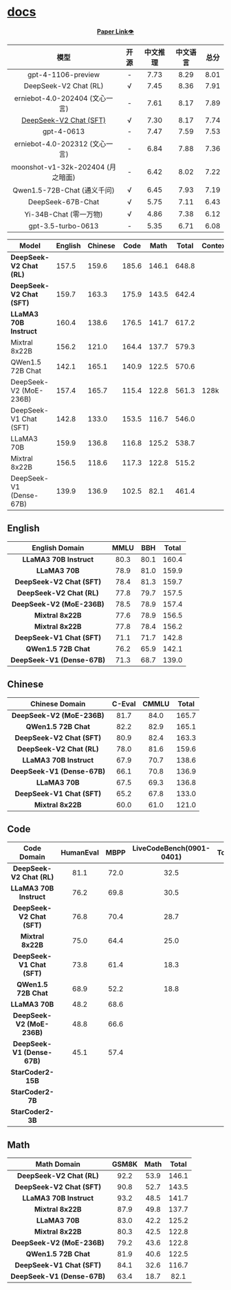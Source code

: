# [docs](https://github.com/qitas/docs)

<p align="center">
  <a href="https://arxiv.org/abs/2405.04434"><b>Paper Link</b>👁️</a>
</p>

<div align="center">

| **模型** | **开源** |  **中文推理** | **中文语言** | **总分** |
| :---: | :---: | :---: | :---: | :---: |
| gpt-4-1106-preview | - |  7.73 | 8.29 | 8.01 |
| DeepSeek-V2 Chat (RL) | √ | 7.45 | 8.36 | 7.91 | 
| erniebot-4.0-202404 (文心一言) | - | 7.61 | 8.17 | 7.89 | 
| [DeepSeek-V2 Chat (SFT)](https://huggingface.co/deepseek-ai/DeepSeek-V2-Chat) | √ | 7.30 | 8.17 | 7.74 |
| gpt-4-0613 | - | 7.47 | 7.59 | 7.53 |
| erniebot-4.0-202312 (文心一言) | - | 6.84 | 7.88 | 7.36 |
| moonshot-v1-32k-202404 (月之暗面) | - | 6.42 | 8.02 | 7.22 |
| Qwen1.5-72B-Chat (通义千问) | √ | 6.45 | 7.93 | 7.19 |
| DeepSeek-67B-Chat | √ | 5.75 | 7.11 | 6.43 |
| Yi-34B-Chat (零一万物) | √ | 4.86 | 7.38 | 6.12 |
| gpt-3.5-turbo-0613 | - | 5.35 | 6.71 | 6.08 |

</div>


<div align="center">

| **Model** | **English** | **Chinese** | **Code** | **Math** | **Total** | **Context** |
| --- | --- | --- | --- | --- | --- | --- |
| **DeepSeek-V2 Chat (RL)** | 157.5 | 159.6 | 185.6 | 146.1 | 648.8 |
| **DeepSeek-V2 Chat (SFT)** | 159.7 | 163.3 | 175.9 | 143.5 | 642.4 |
| **LLaMA3 70B Instruct** | 160.4 | 138.6 | 176.5 | 141.7 | 617.2 |
| Mixtral 8x22B | 156.2 | 121.0 | 164.4 | 137.7 | 579.3 |
| QWen1.5 72B Chat | 142.1 | 165.1 | 140.9 | 122.5 | 570.6 |
| DeepSeek-V2 (MoE-236B) | 157.4 | 165.7 | 115.4 | 122.8 | 561.3 | 128k |
| DeepSeek-V1 Chat (SFT) | 142.8 | 133.0 | 153.5 | 116.7 | 546.0 |
| LLaMA3 70B | 159.9 | 136.8 | 116.8 | 125.2 | 538.7 |  |
| Mixtral 8x22B | 156.5 | 118.6 | 117.3 | 122.8 | 515.2 |  |
| DeepSeek-V1 (Dense-67B) | 139.9 | 136.9 | 102.5 | 82.1 | 461.4 |  |

</div>

## English

<div align="center">

| **English Domain** | **MMLU** | **BBH** | **Total** |
|:-----------:|:--------:|:------------:|:------------:|
| **LLaMA3 70B Instruct** | 80.3 | 80.1 | 160.4 |
| **LLaMA3 70B** | 78.9 | 81.0 | 159.9 |
| **DeepSeek-V2 Chat (SFT)** | 78.4 | 81.3 | 159.7 |
| **DeepSeek-V2 Chat (RL)** | 77.8 | 79.7 | 157.5 |
| **DeepSeek-V2 (MoE-236B)** | 78.5 | 78.9 | 157.4 |
| **Mixtral 8x22B** | 77.6 | 78.9 | 156.5 |
| **Mixtral 8x22B** | 77.8 | 78.4 | 156.2 |
| **DeepSeek-V1 Chat (SFT)** | 71.1 | 71.7 | 142.8 |
| **QWen1.5 72B Chat** | 76.2 | 65.9 | 142.1 |
| **DeepSeek-V1 (Dense-67B)** | 71.3 | 68.7 | 139.0 |

</div>

## Chinese

<div align="center">

| **Chinese Domain** | **C-Eval** | **CMMLU** | **Total** |
|:-----------:|:--------:|:------------:|:------------:|
| **DeepSeek-V2 (MoE-236B)** | 81.7 | 84.0 | 165.7 |
| **QWen1.5 72B Chat** | 82.2 | 82.9 | 165.1 |
| **DeepSeek-V2 Chat (SFT)** | 80.9 | 82.4 | 163.3 |
| **DeepSeek-V2 Chat (RL)** | 78.0 | 81.6 | 159.6 |
| **LLaMA3 70B Instruct** | 67.9 | 70.7 | 138.6 |
| **DeepSeek-V1 (Dense-67B)** | 66.1 | 70.8 | 136.9 |
| **LLaMA3 70B** | 67.5 | 69.3 | 136.8 |
| **DeepSeek-V1 Chat (SFT)** | 65.2 | 67.8 | 133.0 |
| **Mixtral 8x22B** | 60.0 | 61.0 | 121.0 |

</div>

## Code

<div align="center">

| **Code Domain** | **HumanEval** | **MBPP** | **LiveCodeBench(0901-0401)** | **Total** |
|:-----------:|:--------:|:------------:|:------------:|:------------:|
| **DeepSeek-V2 Chat (RL)** | 81.1 | 72.0 | 32.5 |  |
| **LLaMA3 70B Instruct** | 76.2 | 69.8 | 30.5 |  |
| **DeepSeek-V2 Chat (SFT)** | 76.8 | 70.4 | 28.7 |  |
| **Mixtral 8x22B** | 75.0 | 64.4 | 25.0 |  |
| **DeepSeek-V1 Chat (SFT)** | 73.8 | 61.4 | 18.3 |  |
| **QWen1.5 72B Chat** | 68.9 | 52.2 | 18.8 |  |
| **LLaMA3 70B** | 48.2 | 68.6 |  |
| **DeepSeek-V2 (MoE-236B)** | 48.8 | 66.6 |  |
| **DeepSeek-V1 (Dense-67B)** | 45.1 | 57.4 |  |
| **StarCoder2-15B** |  |  |  |
| **StarCoder2-7B** |  |  |  |
| **StarCoder2-3B** |  |  |  |

</div>



## Math


<div align="center">

| **Math Domain** | **GSM8K** | **Math** | **Total** |
|:-----------:|:--------:|:------------:|:------------:|
| **DeepSeek-V2 Chat (RL)** | 92.2 | 53.9 | 146.1 |
| **DeepSeek-V2 Chat (SFT)** | 90.8 | 52.7 | 143.5 |
| **LLaMA3 70B Instruct** | 93.2 | 48.5 | 141.7 |
| **Mixtral 8x22B** | 87.9 | 49.8 | 137.7 |
| **LLaMA3 70B** | 83.0 | 42.2 | 125.2 |
| **Mixtral 8x22B** | 80.3 | 42.5 | 122.8 |
| **DeepSeek-V2 (MoE-236B)** | 79.2 | 43.6 | 122.8 |
| **QWen1.5 72B Chat** | 81.9 | 40.6 | 122.5 |
| **DeepSeek-V1 Chat (SFT)** | 84.1 | 32.6 | 116.7 |
| **DeepSeek-V1 (Dense-67B)** | 63.4 | 18.7 | 82.1 |
</div>

